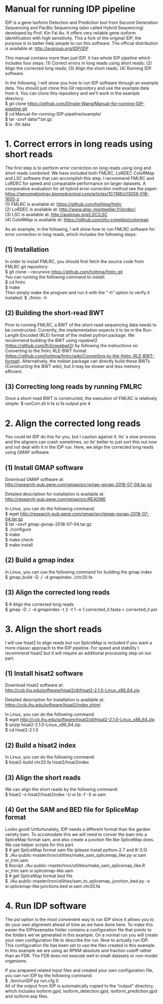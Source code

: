 # Manual for running IDP pipeline

IDP is a gene Isoform Detection and Prediction tool from Second Generation Sequencing and PacBio Sequencing (also called Hybrid Sequencing) developed by Prof. Kin Fai Au. It offers very reliable gene isoform identification with high sensitivity. This a fork of the original IDP, the purpose is to better help people to run this software. The official distribution is available at: http://augroup.org/IDP/IDP

This manual contains more than just IDP, it has whole IDP pipeline which includes four steps: (1) Correct errors in long reads using short reads; (2) Align the corrected long reads; (3) Align the short reads; (4) Running IDP software. 

In the following, I will show you how to run IDP software through an example data. You should just clone this Git repository and use the example data from it. You can clone this repository and we'll work in the example directory. <br>
$ git clone https://github.com/Dingjie-Wang/Manual-for-running-IDP-pipeline.git <br>
$ cd Manual-for-running-IDP-pipeline/example/ <br>
$ tar -zxvf data/*.tar.gz <br>
$ ls -lht data <br>

# 1. Correct errors in long reads using short reads
The first step is to perform error correction on long reads using long and short reads combined. We have included both FMLRC, LoRDEC ColoRMap and LSC software that can accomplish this step. I recommend FMLRC and LoRDEC for speed and comparable performance on larger datasets. A comparative evaluation for all hybrid error correction method see the paper: https://genomebiology.biomedcentral.com/articles/10.1186/s13059-018-1605-z <br>
(1) FMLRC is available at: https://github.com/holtjma/fmlrc <br>
(2) LoRDEC is available at: http://www.atgc-montpellier.fr/lordec/ <br>
(3) LSC is available at: http://augroup.org/LSC/LSC <br>
(4) ColoRMap is available at:  https://github.com/sfu-compbio/colormap <br>

As an example, in the following, I will show how to run FMLRC software for error correction in long reads, which includes the following steps:
## (1) Installation <br>
In order to install FMLRC, you should first fetch the source code from FMLRC git repository. <br>
$ git clone --recursive https://github.com/holtjma/fmlrc.git <br>
You can running the following command to install: <br>
$ cd fmlrc <br>
$ make <br>
Then simply make the program and run it with the "-h" option to verify it installed.
$ ./fmlrc -h <br>

## (2) Building the short-read BWT
Prior to running FMLRC, a BWT of the short-read sequencing data needs to be constructed. Currently, the implementation expects it to be in the Run-Length Encoded (RLE) format of the msbwt python package. We recommend building the BWT using ropebwt2 (https://github.com/lh3/ropebwt2) by following the instructions on Converting to the fmlrc RLE-BWT format (https://github.com/holtjma/fmlrc/wiki/Converting-to-the-fmlrc-RLE-BWT-format). Alternatively, the msbwt package can directly build these BWTs (Constructing the BWT wiki), but it may be slower and less memory efficient.

## (3) Correcting long reads by running FMLRC <br>
Once a short-read BWT is constructed, the execution of FMLRC is relatively simple:
$ runCorr.sh lr.fa sr.fa output pre 4 <br>


# 2. Align the corrected long reads
You could let IDP do this for you, but I caution against it. Its’ a slow process and the aligners can crash sometimes, so its’ better to just sort this out now and not deal with it in the IDP run. Here, we align the corrected long reads using GMAP software. 

 ## (1) Install GMAP software <br>
 Download GMAP software at: <br>
 http://research-pub.gene.com/gmap/src/gmap-gsnap-2018-07-04.tar.gz
 
Detailed description for installation is available at: <br>
http://research-pub.gene.com/gmap/src/README

In Linux, you can do the following command: <br>
$ wget http://research-pub.gene.com/gmap/src/gmap-gsnap-2018-07-04.tar.gz <br>
$ tar –zxvf gmap-gsnap-2018-07-04.tar.gz <br>
$ ./configure <br>
$ make <br>
$ make check <br>
$ make install <br>

## (2) Build a gmap index <br>
In Linux, you can use the following command for building the gmap index <br>
$ gmap_build -D ./ -d gmapindex ./chr20.fa <br>

## (3) Align the corrected long reads <br>
$ # Align the corrected long reads <br>
$ gmap -D ./ -d gmapindex -t 2 -f 1 -n 1 corrected_lr.fasta > corrected_lr.psl <br>

# 3. Align the short reads <br>
I will use hisat2 to align reads but run SpliceMap is included if you want a more classic approach to the IDP pipeline. For speed and stability I recommend hisat2 but it will require an additional processing step on our part. <br>

## (1) Install hisat2 software
Download hisat2 software at: <br>
http://ccb.jhu.edu/software/hisat2/dl/hisat2-2.1.0-Linux_x86_64.zip <br>

Detailed description for installation is available at: <br>
https://ccb.jhu.edu/software/hisat2/index.shtml <br>

In Linux, you can do the following command: <br>
$ wget http://ccb.jhu.edu/software/hisat2/dl/hisat2-2.1.0-Linux_x86_64.zip <br>
$ unzip hisat2-2.1.0-Linux_x86_64.zip <br>
$ cd hisat2-2.1.0 <br>

## (2) Build a hisat2 index
In Linux, you can do the following command: <br>
$ hisat2-build chr20.fa hisat2/hisat2index <br>

## (3) Align the short reads <br>
We can align the short reads by the following command: <br>
$ hisat2 -x hisat2/hisat2index -U sr.fa -f -S sr.sam <br>

## (4) Get the SAM and BED file for SpliceMap format <br>
Looks good! Unfortunately, IDP needs a different format than the garden variety bam. To accomodate this we will need to conver the bam into a SpliceMap format sam, and also create a junction file like SpliceMap does. We use helper scripts for this part. <br>
$ # get SpliceMap format sam file (please install python-2.7 and R-3.5) <br>
$ ./Au-public-master/iron/utilities/make_sam_splicemap_like.py sr.sam sr_trim.sam <br>
$ Rscript ./Au-public-master/iron/utilities/make_sam_splicemap_like.R sr_trim.sam sr.splicemap-like.sam <br>
$ # get SpliceMap format bed file <br>
$ ./Au-public-master/iron/utilities/sam_to_splicemap_junction_bed.py -o sr.splicemap-like.junctions.bed sr.sam chr20.fa <br>

# 4. Run IDP software <br>
The psl option is the most convenient way to run IDP since it allows you to do your own alignment ahead of time as we have done here. To make this easier the IDP/examples folder contains a configuration file that points to the folders we've generated in this example. On a normal run you will create your own configuration file to describe the run. Now to actually run IDP. This configuration file has been set to use the files created in this example. In this example we are using an RPKM absolute and fraction cutoff rather than an FDR. The FDR does not execute well in small datasets or non-model organisms. <br>

If you prepared related input files and created your own configuration file, you can run IDP by the following command: <br>
$ ./bin/runIDP.py run.cfg 0 <br>
All of the output from IDP is automatically copied to the “output” directory, which includes isoform.gpd, isoform_detection.gpd, isoform_prediction.gpd and isoform.exp files.

